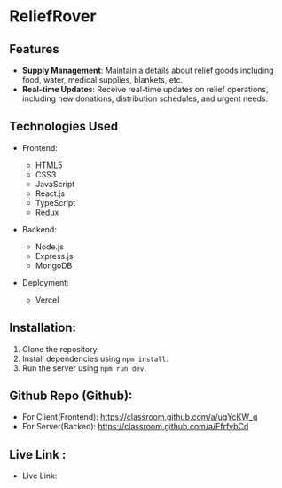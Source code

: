 ﻿# ReliefRover

## Features

- **Supply Management**: Maintain a details about relief goods including food, water, medical supplies, blankets, etc.
- **Real-time Updates**: Receive real-time updates on relief operations, including new donations, distribution schedules, and urgent needs.

## Technologies Used

- Frontend:

  - HTML5
  - CSS3
  - JavaScript
  - React.js
  - TypeScript
  - Redux

- Backend:

  - Node.js
  - Express.js
  - MongoDB

- Deployment:
  - Vercel

## Installation:

1. Clone the repository.
2. Install dependencies using `npm install`.
3. Run the server using `npm run dev`.

## Github Repo (Github):

- For Client(Frontend): https://classroom.github.com/a/ugYcKW_q
- For Server(Backed): https://classroom.github.com/a/EfrfvbCd

## Live Link :

- Live Link:
